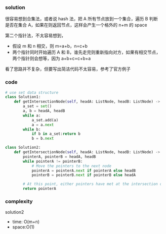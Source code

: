 ### solution

很容易想到合集法，或者说 hash 法，把 A 所有节点放到一个集合，遍历 B 判断是否在集合 A，如果在则返回节点，这样会产生一个格外的 n+m 的 space

第二个指针法，不太容易想到，

- 假设 m 和 n 相交，则 m=a+b，n=c+b
- 两个指针同时开始遍历 A 和 B，谁先走完则重新指向对方，如果有相交节点，两个指针则会想等，因为 a+b+c=c+b+a

看了思路并不复杂，但要写出简洁代码不太容易，参考了官方例子

### code

```python
# use set data structure
class Solution1:
    def getIntersectionNode(self, headA: ListNode, headB: ListNode) -> Optional[ListNode]:
        a_set = set()
        a, b = headA, headB
        while a:
            a_set.add(a)
            a = a.next
        while b:
            if b in a_set:return b
            b = b.next

class Solution2:
    def getIntersectionNode(self, headA: ListNode, headB: ListNode) -> Optional[ListNode]:
        pointerA, pointerB = headA, headB
        while pointerA != pointerB:
            # Move the pointers to the next node
            pointerA = pointerA.next if pointerA else headB
            pointerB = pointerB.next if pointerB else headA

        # At this point, either pointers have met at the intersection or both are None
        return pointerA
```

### complexity

solution2

- time: O(m+n)
- space:O(1)

